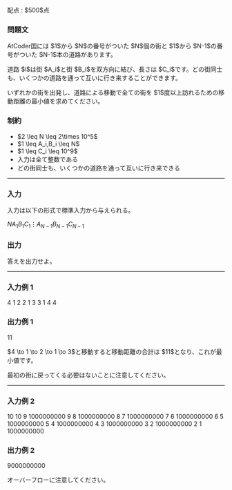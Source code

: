 
<div>

<span>

<span>

<p>
配点 : $500$点
</p>

<div>

<section>

### **問題文**

<p>
AtCoder国には $1$から $N$の番号がついた $N$個の街と $1$から $N-1$の番号がついた $N-1$本の道路があります。
</p>

<p>
道路 $i$は街 $A_i$と街 $B_i$を双方向に結び、長さは $C_i$です。どの街同士も、いくつかの道路を通って互いに行き来することができます。
</p>

<p>
いずれかの街を出発し、道路による移動で全ての街を $1$度以上訪れるための移動距離の最小値を求めてください。
</p>

</section>

</div>

<div>

<section>

### **制約**

<ul>

<li>
$2 \leq N \leq 2\times 10^5$
</li>

<li>
$1 \leq A_i,B_i \leq N$
</li>

<li>
$1 \leq C_i \leq 10^9$
</li>

<li>
入力は全て整数である
</li>

<li>
どの街同士も、いくつかの道路を通って互いに行き来できる
</li>

</ul>

</section>

</div>

---

<div>

<div>

<section>

### **入力**

<p>
入力は以下の形式で標準入力から与えられる。
</p>

<div>

$N$$A_1$$B_1$$C_1$$\vdots$$A_{N-1}$$B_{N-1}$$C_{N-1}$
</div>

</section>

</div>

<div>

<section>

### **出力**

<p>
答えを出力せよ。  
</p>

</section>

</div>

</div>

---

<div>

<section>

### **入力例 1**

<div>

4
1 2 2
1 3 3
1 4 4

</div>

</section>

</div>

<div>

<section>

### **出力例 1**

<div>

11

</div>

<p>
$4 \to 1 \to 2 \to 1 \to 3$と移動すると移動距離の合計は $11$となり、これが最小値です。
</p>

<p>
最初の街に戻ってくる必要はないことに注意してください。
</p>

</section>

</div>

---

<div>

<section>

### **入力例 2**

<div>

10
10 9 1000000000
9 8 1000000000
8 7 1000000000
7 6 1000000000
6 5 1000000000
5 4 1000000000
4 3 1000000000
3 2 1000000000
2 1 1000000000

</div>

</section>

</div>

<div>

<section>

### **出力例 2**

<div>

9000000000

</div>

<p>
オーバーフローに注意してください。
</p>

</section>

</div>

</span>

</span>

</div>
